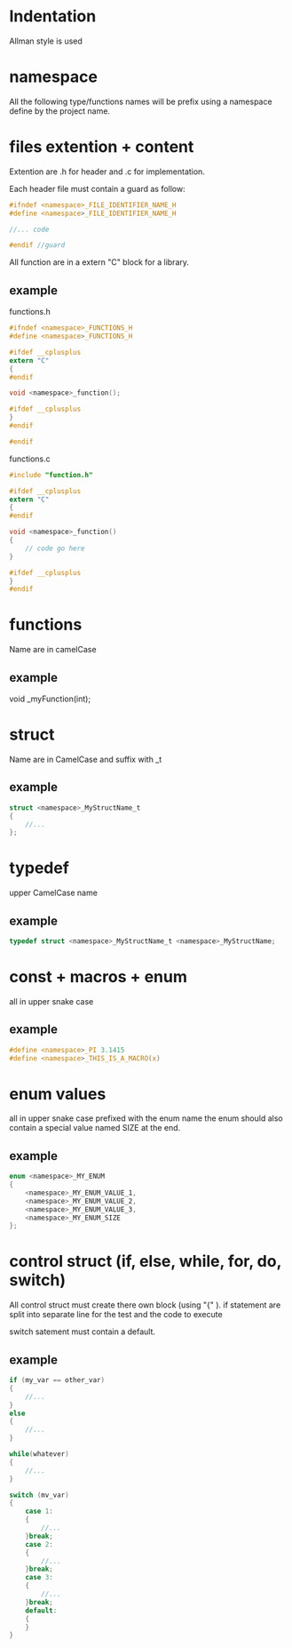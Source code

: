 Indentation
===========

Allman style is used

namespace
=========

All the following type/functions names will be prefix using a namespace define by the project name.

files extention + content
=====

Extention are .h for header and .c for implementation.

Each header file must contain a guard as follow: 

```C
#ifndef <namespace>_FILE_IDENTIFIER_NAME_H
#define <namespace>_FILE_IDENTIFIER_NAME_H

//... code

#endif //guard
```

All function are in a extern "C" block for a library.

example
--------

functions.h
```C
#ifndef <namespace>_FUNCTIONS_H
#define <namespace>_FUNCTIONS_H

#ifdef __cplusplus
extern "C"
{
#endif

void <namespace>_function();

#ifdef __cplusplus
}
#endif

#endif
```

functions.c
```C
#include "function.h"

#ifdef __cplusplus
extern "C"
{
#endif

void <namespace>_function()
{
	// code go here
}

#ifdef __cplusplus
}
#endif
```


functions
========

Name are in camelCase
	
example
--------
	
void <namespace>_myFunction(int);
	
struct
======

Name are in CamelCase and suffix with _t
	
example
--------

```C
struct <namespace>_MyStructName_t
{
	//...
};
```

	
typedef
========
upper CamelCase name
	
example
--------

```C
typedef struct <namespace>_MyStructName_t <namespace>_MyStructName;
```

const +  macros + enum
==================

all in upper snake case
	
example
-------

```C
#define <namespace>_PI 3.1415 
#define <namespace>_THIS_IS_A_MACRO(x)
```

enum values
===========

all in upper snake case prefixed with the enum name the enum should also contain a special value named SIZE at the end.
	
	
example
-------

```C
enum <namespace>_MY_ENUM
{
	<namespace>_MY_ENUM_VALUE_1,
	<namespace>_MY_ENUM_VALUE_2,
	<namespace>_MY_ENUM_VALUE_3,
	<namespace>_MY_ENUM_SIZE
};
```

control struct (if, else, while, for, do, switch)
=================================================

All control struct must create there own block (using "{" ).
if statement are split into separate line for the test and the code to execute

switch satement must contain a default.

example
-------

```C
if (my_var == other_var)
{
	//...
}
else
{
	//...
}

while(whatever)
{
	//...
}

switch (mv_var)
{
	case 1:
	{
		//...
	}break;
	case 2:
	{
		//...
	}break;
	case 3:
	{
		//...
	}break;
	default:
	{
	}
}
```

